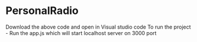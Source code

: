 # PersonalRadio
Download the above code and open in Visual studio code
To run the project - Run the app.js which will start localhost server on 3000 port
